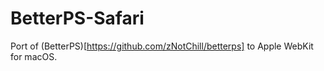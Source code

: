 # BetterPS-Safari
Port of (BetterPS)[https://github.com/zNotChill/betterps] to Apple WebKit for macOS.
